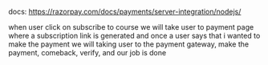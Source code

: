 docs: https://razorpay.com/docs/payments/server-integration/nodejs/

when user click on subscribe to course we will take user to payment page where a subscription link is generated and once a user says that i wanted to make the payment we will taking user to the payment gateway, make the payment, comeback, verify, and our job is done 